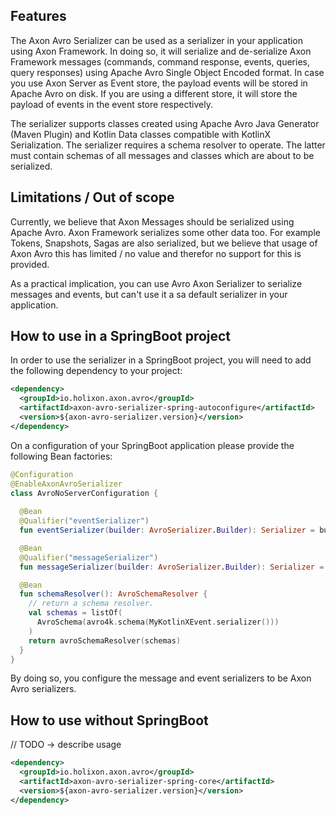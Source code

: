 ## Features

The Axon Avro Serializer can be used as a serializer in your application using Axon Framework. In doing so, it will serialize and de-serialize 
Axon Framework messages (commands, command response, events, queries, query responses) using Apache Avro Single Object Encoded format. In case you use 
Axon Server as Event store, the payload events will be stored in Apache Avro on disk. If you are using a different store, it will store the payload 
of events in the event store respectively.

The serializer supports classes created using Apache Avro Java Generator (Maven Plugin) and Kotlin Data classes compatible with KotlinX Serialization. 
The serializer requires a schema resolver to operate. The latter must contain schemas of all messages and classes which are about to be serialized.

## Limitations / Out of scope

Currently, we believe that Axon Messages should be serialized using Apache Avro. Axon Framework serializes some other data too. For example 
Tokens, Snapshots, Sagas are also serialized, but we believe that usage of Axon Avro this has limited / no value and therefor no support for 
this is provided.

As a practical implication, you can use Avro Axon Serializer to serialize messages and events, but can't use it a sa default serializer in 
your application.

## How to use in a SpringBoot project

In order to use the serializer in a SpringBoot project, you will need to add the following dependency to your project:

```xml
<dependency>
  <groupId>io.holixon.axon.avro</groupId>
  <artifactId>axon-avro-serializer-spring-autoconfigure</artifactId>
  <version>${axon-avro-serializer.version}</version>
</dependency>
```

On a configuration of your SpringBoot application please provide the following Bean factories:

```kotlin
@Configuration
@EnableAxonAvroSerializer
class AvroNoServerConfiguration {
  
  @Bean
  @Qualifier("eventSerializer")
  fun eventSerializer(builder: AvroSerializer.Builder): Serializer = builder.build()

  @Bean
  @Qualifier("messageSerializer")
  fun messageSerializer(builder: AvroSerializer.Builder): Serializer = builder.build()

  @Bean
  fun schemaResolver(): AvroSchemaResolver {
    // return a schema resolver.
    val schemas = listOf(
      AvroSchema(avro4k.schema(MyKotlinXEvent.serializer())) 
    )
    return avroSchemaResolver(schemas)
  }
}
```

By doing so, you configure the message and event serializers to be Axon Avro serializers.


## How to use without SpringBoot

// TODO -> describe usage

```xml
<dependency>
  <groupId>io.holixon.axon.avro</groupId>
  <artifactId>axon-avro-serializer-spring-core</artifactId>
  <version>${axon-avro-serializer.version}</version>
</dependency>
```
